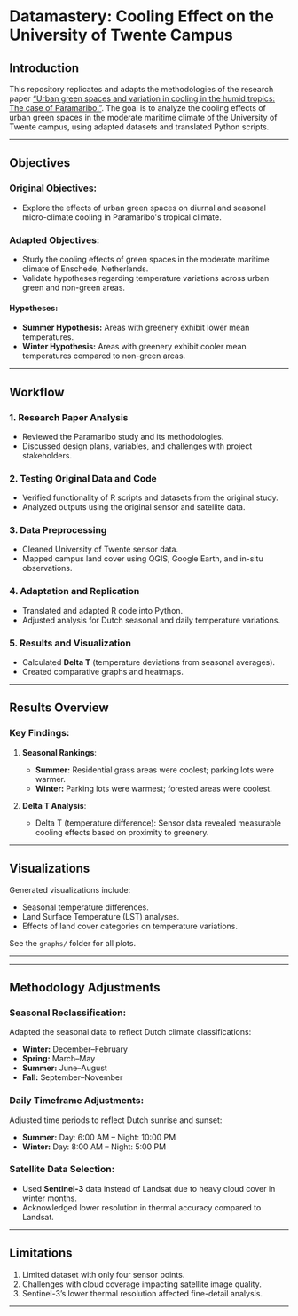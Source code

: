# Datamastery: Cooling Effect on the University of Twente Campus

## Introduction

This repository replicates and adapts the methodologies of the research paper [“Urban green spaces and variation in cooling in the humid tropics: The case of Paramaribo.”](https://doi.org/10.1016/j.ufug.2023.128111). The goal is to analyze the cooling effects of urban green spaces in the moderate maritime climate of the University of Twente campus, using adapted datasets and translated Python scripts.

---

## Objectives

### Original Objectives:
- Explore the effects of urban green spaces on diurnal and seasonal micro-climate cooling in Paramaribo's tropical climate.

### Adapted Objectives:
- Study the cooling effects of green spaces in the moderate maritime climate of Enschede, Netherlands.
- Validate hypotheses regarding temperature variations across urban green and non-green areas.

#### Hypotheses:
- **Summer Hypothesis:** Areas with greenery exhibit lower mean temperatures.
- **Winter Hypothesis:** Areas with greenery exhibit cooler mean temperatures compared to non-green areas.

---

## Workflow

### 1. Research Paper Analysis
- Reviewed the Paramaribo study and its methodologies.
- Discussed design plans, variables, and challenges with project stakeholders.

### 2. Testing Original Data and Code
- Verified functionality of R scripts and datasets from the original study.
- Analyzed outputs using the original sensor and satellite data.

### 3. Data Preprocessing
- Cleaned University of Twente sensor data.
- Mapped campus land cover using QGIS, Google Earth, and in-situ observations.

### 4. Adaptation and Replication
- Translated and adapted R code into Python.
- Adjusted analysis for Dutch seasonal and daily temperature variations.

### 5. Results and Visualization
- Calculated **Delta T** (temperature deviations from seasonal averages).
- Created comparative graphs and heatmaps.

---

## Results Overview

### Key Findings:
1. **Seasonal Rankings**:
   - **Summer:** Residential grass areas were coolest; parking lots were warmer.
   - **Winter:** Parking lots were warmest; forested areas were coolest.

2. **Delta T Analysis**:
   - Delta T (temperature difference): Sensor data revealed measurable cooling effects based on proximity to greenery.

---

## Visualizations

Generated visualizations include:
- Seasonal temperature differences.
- Land Surface Temperature (LST) analyses.
- Effects of land cover categories on temperature variations.

See the `graphs/` folder for all plots.

---


---

## Methodology Adjustments

### Seasonal Reclassification:
Adapted the seasonal data to reflect Dutch climate classifications:
- **Winter:** December–February
- **Spring:** March–May
- **Summer:** June–August
- **Fall:** September–November

### Daily Timeframe Adjustments:
Adjusted time periods to reflect Dutch sunrise and sunset:
- **Summer:** Day: 6:00 AM – Night: 10:00 PM
- **Winter:** Day: 8:00 AM – Night: 5:00 PM

### Satellite Data Selection:
- Used **Sentinel-3** data instead of Landsat due to heavy cloud cover in winter months.
- Acknowledged lower resolution in thermal accuracy compared to Landsat.

---

## Limitations

1. Limited dataset with only four sensor points.
2. Challenges with cloud coverage impacting satellite image quality.
3. Sentinel-3’s lower thermal resolution affected fine-detail analysis.

---


